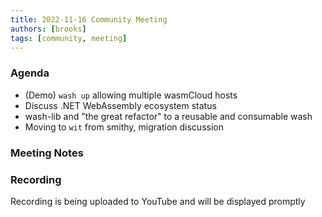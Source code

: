 ```yaml
---
title: 2022-11-16 Community Meeting
authors: [brooks]
tags: [community, meeting]
---
```


### Agenda

- (Demo) `wash up` allowing multiple wasmCloud hosts
- Discuss .NET WebAssembly ecosystem status
- wash-lib and "the great refactor" to a reusable and consumable wash
- Moving to `wit` from smithy, migration discussion

<!--truncate-->

### Meeting Notes

### Recording

Recording is being uploaded to YouTube and will be displayed promptly
